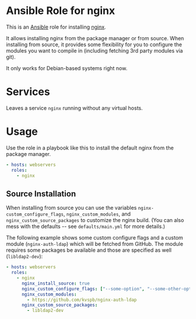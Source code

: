 # Ansible Role for nginx

This is an [Ansible](http://www.ansible.com/home) role for installing
[nginx](http://wiki.nginx.org/Main).

It allows installing nginx from the package manager or from source.
When installing from source, it provides some flexibility for you to
configure the modules you want to compile in (including fetching 3rd
party modules via git).

It only works for Debian-based systems right now.

# Services

Leaves a service `nginx` running without any virtual hosts.

# Usage

Use the role in a playbook like this to install the default nginx from
the package manager.

```yaml
- hosts: webservers
  roles:
    - nginx
```

## Source Installation

When installing from source you can use the variables
`nginx-custom_configure_flags`, `nginx_custom_modules`, and
`nginx_custom_source_packages` to customize the nginx build.  (You can
also mess with the defaults -- see `defaults/main.yml` for more
details.)

The following example shows some custom configure flags and a custom
module (`nginx-auth-ldap`) which will be fetched from GitHub.  The
module requires some packages be available and those are specified as
well (`libldap2-dev`):

```yaml
- hosts: webservers
  roles:
    - nginx
	  nginx_install_source: true
	  nginx_custom_configure_flags: ["--some-option", "--some-other-option with_value", ...]
	  nginx_custom_modules:
	    - https://github.com/kvspb/nginx-auth-ldap
	  nginx_custom_source_packages:
	    - libldap2-dev
```
